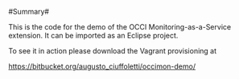 #Summary#

This is the code for the demo of the OCCI Monitoring-as-a-Service extension. It can be imported as an Eclipse project.

To see it in action please download the Vagrant provisioning at  

https://bitbucket.org/augusto_ciuffoletti/occimon-demo/

